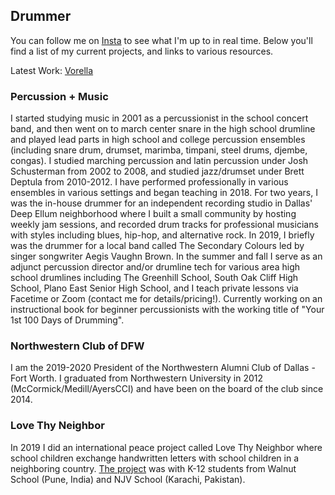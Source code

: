 ## Drummer

You can follow me on [Insta](https://instagram.com/ChicagoGupta) to see what I'm up to in real time. Below you'll find a list of my current projects, and links to various resources.

Latest Work: [Vorella](https://open.spotify.com/album/1MkeaB9qkhdrWs0aXWvwXJ)

### Percussion + Music

I started studying music in 2001 as a percussionist in the school concert band, and then went on to march center snare in the high school drumline and played lead parts in high school and college percussion ensembles (including snare drum, drumset, marimba, timpani, steel drums, djembe, congas). I studied marching percussion and latin percussion under Josh Schusterman from 2002 to 2008, and studied jazz/drumset under Brett Deptula from 2010-2012. I have performed professionally in various ensembles in various settings and began teaching in 2018. For two years, I was the in-house drummer for an independent recording studio in Dallas' Deep Ellum neighborhood where I built a small community by hosting weekly jam sessions, and recorded drum tracks for professional musicians with styles including blues, hip-hop, and alternative rock. In 2019, I briefly was the drummer for a local band called The Secondary Colours led by singer songwriter Aegis Vaughn Brown. In the summer and fall I serve as an adjunct percussion director and/or drumline tech for various area high school drumlines including The Greenhill School, South Oak Cliff High School, Plano East Senior High School, and I teach private lessons via Facetime or Zoom (contact me for details/pricing!). Currently working on an instructional book for beginner percussionists with the working title of "Your 1st 100 Days of Drumming".

### Northwestern Club of DFW

I am the 2019-2020 President of the Northwestern Alumni Club of Dallas - Fort Worth. I graduated from Northwestern University in 2012 (McCormick/Medill/AyersCCI) and have been on the board of the club since 2014.

### Love Thy Neighbor

In 2019 I did an international peace project called Love Thy Neighbor where school children exchange handwritten letters with school children in a neighboring country. [The project](https://www.facebook.com/walnutedu/posts/2436345716437948) was with K-12 students from Walnut School (Pune, India) and NJV School (Karachi, Pakistan). 
